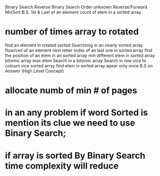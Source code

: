 Binary Search
Reverse Binary Search
Order unknown Reverse/Forward MixSort B.S.
1st & Last  of an element
count of elem in a sorted array
# number of  times array to rotated
find an element in rotated sorted
Searchinig in an nearly sorted array
floar/ceil of an element
next letter
index of an last one in sorted array
find the position of an elem in an sorted array
min different elem in sorted array
bitomic array max elem
Search in a  bitomic array
Search in row vice to coloum vice sorted array
find elem in sorted array apear only once
B.S on Answer (High Level Concept)
# allocate numb of min # of pages

# in an any problem if word Sorted is mention its clue we need to use Binary Search;

# if array is sorted By Binary Search time complexity will reduce